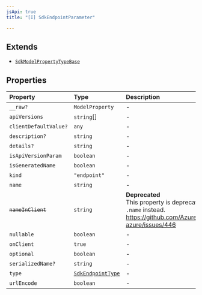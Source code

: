 ```yaml
---
jsApi: true
title: "[I] SdkEndpointParameter"

---
```

## Extends

- [`SdkModelPropertyTypeBase`](SdkModelPropertyTypeBase.md)

## Properties

| Property | Type | Description | Overrides | Inherited from |
| :------ | :------ | :------ | :------ | :------ |
| `__raw?` | `ModelProperty` | - | [`SdkModelPropertyTypeBase`](SdkModelPropertyTypeBase.md).`__raw` | [`SdkModelPropertyTypeBase`](SdkModelPropertyTypeBase.md).`__raw` |
| `apiVersions` | `string`[] | - | [`SdkModelPropertyTypeBase`](SdkModelPropertyTypeBase.md).`apiVersions` | [`SdkModelPropertyTypeBase`](SdkModelPropertyTypeBase.md).`apiVersions` |
| `clientDefaultValue?` | `any` | - | [`SdkModelPropertyTypeBase`](SdkModelPropertyTypeBase.md).`clientDefaultValue` | [`SdkModelPropertyTypeBase`](SdkModelPropertyTypeBase.md).`clientDefaultValue` |
| `description?` | `string` | - | [`SdkModelPropertyTypeBase`](SdkModelPropertyTypeBase.md).`description` | [`SdkModelPropertyTypeBase`](SdkModelPropertyTypeBase.md).`description` |
| `details?` | `string` | - | [`SdkModelPropertyTypeBase`](SdkModelPropertyTypeBase.md).`details` | [`SdkModelPropertyTypeBase`](SdkModelPropertyTypeBase.md).`details` |
| `isApiVersionParam` | `boolean` | - | [`SdkModelPropertyTypeBase`](SdkModelPropertyTypeBase.md).`isApiVersionParam` | [`SdkModelPropertyTypeBase`](SdkModelPropertyTypeBase.md).`isApiVersionParam` |
| `isGeneratedName` | `boolean` | - | [`SdkModelPropertyTypeBase`](SdkModelPropertyTypeBase.md).`isGeneratedName` | [`SdkModelPropertyTypeBase`](SdkModelPropertyTypeBase.md).`isGeneratedName` |
| `kind` | `"endpoint"` | - | - | - |
| `name` | `string` | - | [`SdkModelPropertyTypeBase`](SdkModelPropertyTypeBase.md).`name` | [`SdkModelPropertyTypeBase`](SdkModelPropertyTypeBase.md).`name` |
| ~~`nameInClient`~~ | `string` | **Deprecated**<br />This property is deprecated. Use `.name` instead.<br />https://github.com/Azure/typespec-azure/issues/446 | [`SdkModelPropertyTypeBase`](SdkModelPropertyTypeBase.md).`nameInClient` | [`SdkModelPropertyTypeBase`](SdkModelPropertyTypeBase.md).`nameInClient` |
| `nullable` | `boolean` | - | [`SdkModelPropertyTypeBase`](SdkModelPropertyTypeBase.md).`nullable` | [`SdkModelPropertyTypeBase`](SdkModelPropertyTypeBase.md).`nullable` |
| `onClient` | `true` | - | [`SdkModelPropertyTypeBase`](SdkModelPropertyTypeBase.md).`onClient` | [`SdkModelPropertyTypeBase`](SdkModelPropertyTypeBase.md).`onClient` |
| `optional` | `boolean` | - | [`SdkModelPropertyTypeBase`](SdkModelPropertyTypeBase.md).`optional` | [`SdkModelPropertyTypeBase`](SdkModelPropertyTypeBase.md).`optional` |
| `serializedName?` | `string` | - | - | - |
| `type` | [`SdkEndpointType`](SdkEndpointType.md) | - | [`SdkModelPropertyTypeBase`](SdkModelPropertyTypeBase.md).`type` | [`SdkModelPropertyTypeBase`](SdkModelPropertyTypeBase.md).`type` |
| `urlEncode` | `boolean` | - | - | - |
